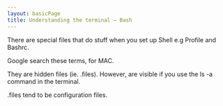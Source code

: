 ```yaml
---
layout: basicPage
title: Understanding the terminal – Bash
---
```



There are special files that do stuff when you set up Shell e.g Profile and Bashrc.

Google search these terms, for MAC.
 
They are hidden files (ie. .files). 
However, are visible if you use the ls -a  command in the terminal.

.files tend to be configuration files. 
